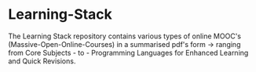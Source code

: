 # Learning-Stack
The Learning Stack repository contains various types of online MOOC's (Massive-Open-Online-Courses) in a summarised pdf's form 
-> ranging from  Core Subjects - to - Programming Languages for Enhanced Learning and Quick Revisions.
